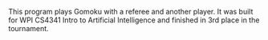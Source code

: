 This program plays Gomoku with a referee and another player. It was built for WPI CS4341 Intro to Artificial Intelligence and finished in 3rd place in the tournament.

